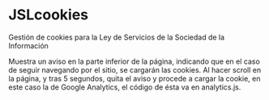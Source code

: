 JSLcookies
==========

Gestión de cookies para la Ley de Servicios de la Sociedad de la Información

Muestra un aviso en la parte inferior de la página, indicando que en el caso de seguir navegando por el sitio, se cargarán las cookies. Al hacer scroll en la página, y tras 5 segundos, quita el aviso y procede a cargar la cookie, en este caso la de Google Analytics, el código de ésta va en analytics.js.
